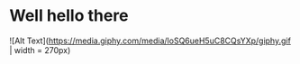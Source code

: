# Well hello there 
![Alt Text](https://media.giphy.com/media/loSQ6ueH5uC8CQsYXp/giphy.gif | width = 270px)

